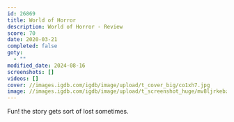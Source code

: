 ```yaml
---
id: 26869
title: World of Horror
description: World of Horror - Review
score: 70
date: 2020-03-21
completed: false
goty:
  - ""
modified_date: 2024-08-16
screenshots: []
videos: []
cover: //images.igdb.com/igdb/image/upload/t_cover_big/co1xh7.jpg
image: //images.igdb.com/igdb/image/upload/t_screenshot_huge/mv8ljrkebzhcy1gqpzoj.jpg
---
```

Fun! the story gets sort of lost sometimes.